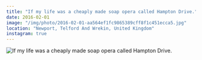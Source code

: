 ```yaml
---
title: "If my life was a cheaply made soap opera called Hampton Drive."
date: 2016-02-01
image: "/img/photo/2016-02-01-aa564ef1fc9865389cff8f1c451ecca5.jpg"
location: "Newport, Telford And Wrekin, United Kingdom"
instagram: true
---
```


![If my life was a cheaply made soap opera called Hampton Drive.](/img/photo/2016-02-01-aa564ef1fc9865389cff8f1c451ecca5.jpg)
